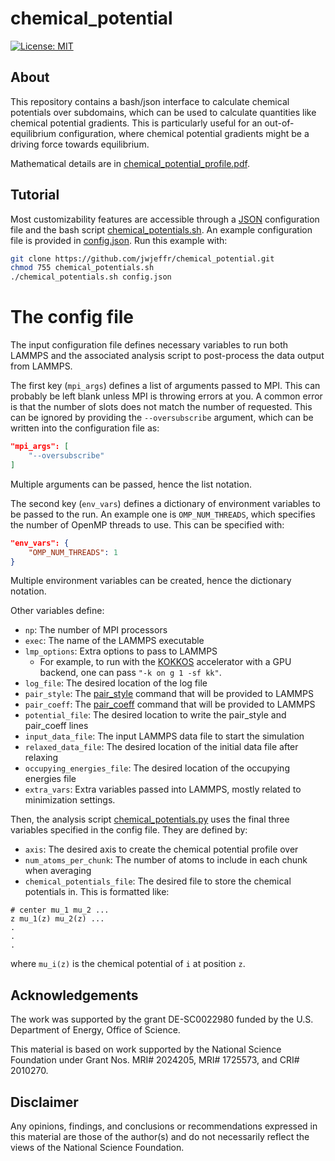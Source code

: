 # chemical_potential

[![License: MIT](https://img.shields.io/badge/License-MIT-yellow.svg)](https://opensource.org/licenses/MIT)

## About

This repository contains a bash/json interface to calculate chemical potentials over subdomains, which can be used to calculate quantities like chemical potential gradients. This is particularly useful for an out-of-equilibrium configuration, where chemical potential gradients might be a driving force towards equilibrium.

Mathematical details are in [chemical_potential_profile.pdf](https://github.com/jwjeffr/chemical_potential/blob/main/chemical_potential_profile.pdf).

## Tutorial

Most customizability features are accessible through a [JSON](https://en.wikipedia.org/wiki/JSON) configuration file and the bash script [chemical_potentials.sh](https://github.com/jwjeffr/chemical_potential/blob/main/chemical_potentials.sh). An example configuration file is provided in [config.json](https://github.com/jwjeffr/chemical_potential/blob/main/config.json). Run this example with:

```bash
git clone https://github.com/jwjeffr/chemical_potential.git
chmod 755 chemical_potentials.sh
./chemical_potentials.sh config.json
```

# The config file

The input configuration file defines necessary variables to run both LAMMPS and the associated analysis script to post-process the data output from LAMMPS.

The first key (``mpi_args``) defines a list of arguments passed to MPI. This can probably be left blank unless MPI is throwing errors at you. A common error is that the number of slots does not match the number of requested. This can be ignored by providing the ``--oversubscribe`` argument, which can be written into the configuration file as:

```json
"mpi_args": [
    "--oversubscribe"
]
```

Multiple arguments can be passed, hence the list notation.

The second key (``env_vars``) defines a dictionary of environment variables to be passed to the run. An example one is ``OMP_NUM_THREADS``, which specifies the number of OpenMP threads to use. This can be specified with:

```json
"env_vars": {
    "OMP_NUM_THREADS": 1
}
```

Multiple environment variables can be created, hence the dictionary notation.

Other variables define:

- ``np``: The number of MPI processors
- ``exec``: The name of the LAMMPS executable
- ``lmp_options``: Extra options to pass to LAMMPS
    - For example, to run with the [KOKKOS](https://docs.lammps.org/Speed_kokkos.html) accelerator with a GPU backend, one can pass ``"-k on g 1 -sf kk"``.
- ``log_file``: The desired location of the log file
- ``pair_style``: The [pair_style](https://docs.lammps.org/pair_style.html) command that will be provided to LAMMPS
- ``pair_coeff``: The [pair_coeff](https://docs.lammps.org/pair_coeff.html) command that will be provided to LAMMPS
- ``potential_file``: The desired location to write the pair_style and pair_coeff lines
- ``input_data_file``: The input LAMMPS data file to start the simulation
- ``relaxed_data_file``: The desired location of the initial data file after relaxing
- ``occupying_energies_file``: The desired location of the occupying energies file
- ``extra_vars``: Extra variables passed into LAMMPS, mostly related to minimization settings.

Then, the analysis script [chemical_potentials.py](https://github.com/jwjeffr/chemical_potential/blob/main/chemical_potential.py) uses the final three variables specified in the config file. They are defined by:

- ``axis``: The desired axis to create the chemical potential profile over
- ``num_atoms_per_chunk``: The number of atoms to include in each chunk when averaging
- ``chemical_potentials_file``: The desired file to store the chemical potentials in. This is formatted like:

```
# center mu_1 mu_2 ...
z mu_1(z) mu_2(z) ...
.
.
.
```

where ``mu_i(z)`` is the chemical potential of ``i`` at position ``z``.

## Acknowledgements

The  work  was  supported  by  the  grant  DE-SC0022980 funded by the U.S. Department of Energy,  Office of Science.

This material is based on work supported by the National Science Foundation under Grant Nos. MRI# 2024205, MRI# 1725573, and CRI# 2010270.

## Disclaimer

Any opinions, findings, and conclusions or recommendations expressed in this material are those of the author(s) and do not necessarily reflect the views of the National Science Foundation.